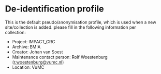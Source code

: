 De-identification profile
==========

This is the default pseudo/anonymisation profile, which is used when a new site/collection is added.
please fill in the following information per collection:
- Project: IMPACT_CRC
- Archive: BMIA
- Creator: Johan van Soest
- Maintenance contact person: Rolf Woestenburg (r.woestenburg@vumc.nl)
- Location: VuMC